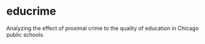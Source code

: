 # educrime
Analyzing the effect of proximal crime to the quality of education in Chicago public schools.
